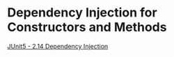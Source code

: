 # Dependency Injection for Constructors and Methods

[JUnit5 - 2.14 Dependency Injection](https://junit.org/junit5/docs/current/user-guide/#writing-tests-dependency-injection)

